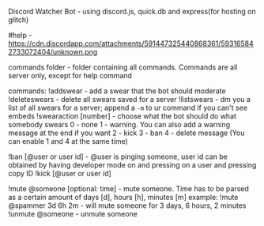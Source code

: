 Discord Watcher Bot - using discord.js, quick.db and express(for hosting on glitch)

#help - https://cdn.discordapp.com/attachments/591447325440868361/593165842733072404/unknown.png

commands folder - folder containing all commands. Commands are all server only, except for help command

commands: 
!addswear - add a swear that the bot should moderate
!deleteswears - delete all swears saved for a server
!listswears - dm you a list of all swears for a server; append a `-m` to ur command if you can't see embeds
!swearaction [number] - choose what the bot should do what somebody swears
0 - none
1 - warning. You can also add a warning message at the end if you want
2 - kick
3 - ban
4 - delete message 
(You can enable 1 and 4 at the same time)

!ban [@user or user id] - @user is pinging someone, user id can be obtained by having developer mode on and pressing on a user and pressing copy ID
!kick [@user or user id]

!mute @someone [optional: time] - mute someone. Time has to be parsed as a certain amount of days [d], hours [h], minutes [m]
example: !mute @spammer 3d 6h 2m - will mute someone for 3 days, 6 hours, 2 minutes
!unmute @someone - unmute someone

